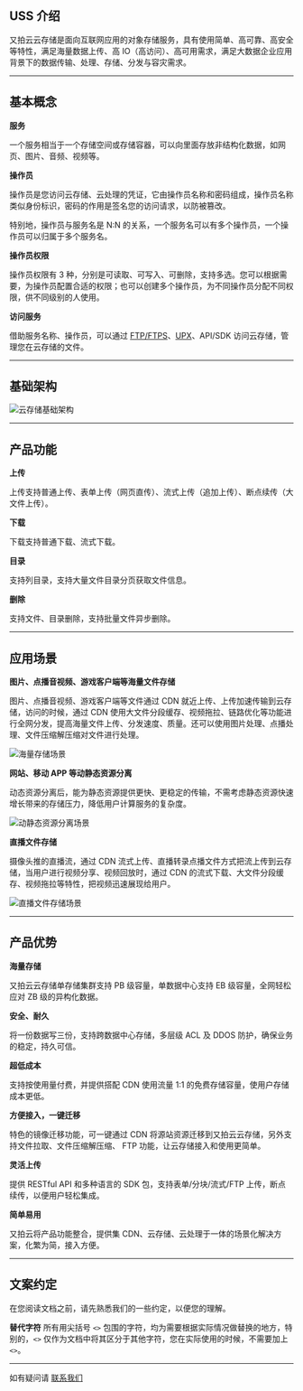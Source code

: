 ## USS 介绍

又拍云云存储是面向互联网应用的对象存储服务，具有使用简单、高可靠、高安全等特性，满足海量数据上传、高 IO（高访问）、高可用需求，满足大数据企业应用背景下的数据传输、处理、存储、分发与容灾需求。

---------

<a name="concept"></a>
## 基本概念

**服务**

一个服务相当于一个存储空间或存储容器，可以向里面存放非结构化数据，如网页、图片、音频、视频等。

**操作员**

操作员是您访问云存储、云处理的凭证，它由操作员名称和密码组成，操作员名称类似身份标识，密码的作用是签名您的访问请求，以防被篡改。

特别地，操作员与服务名是 N:N 的关系，一个服务名可以有多个操作员，一个操作员可以归属于多个服务名。

**操作员权限**

操作员权限有 3 种，分别是可读取、可写入、可删除，支持多选。您可以根据需要，为操作员配置合适的权限；也可以创建多个操作员，为不同操作员分配不同权限，供不同级别的人使用。

**访问服务**

借助服务名称、操作员，可以通过 [FTP/FTPS](/api/developer_tools/#ftpftps)、[UPX](/api/developer_tools/#upx)、API/SDK 访问云存储，管理您在云存储的文件。

---------

## 基础架构

![云存储基础架构](http://upyun-assets.b0.upaiyun.com/docs/storage/uss.png)

---------

## 产品功能

**上传**

上传支持普通上传、表单上传（网页直传）、流式上传（追加上传）、断点续传（大文件上传）。

**下载**

下载支持普通下载、流式下载。

**目录**

支持列目录，支持大量文件目录分页获取文件信息。

**删除**

支持文件、目录删除，支持批量文件异步删除。

---------

## 应用场景

**图片、点播音视频、游戏客户端等海量文件存储**

图片、点播音视频、游戏客户端等文件通过 CDN 就近上传、上传加速传输到云存储，访问的时候，通过 CDN 使用大文件分段缓存、视频拖拉、链路优化等功能进行全网分发，提高海量文件上传、分发速度、质量。还可以使用图片处理、点播处理、文件压缩解压缩对文件进行处理。

![海量存储场景](http://upyun-assets.b0.upaiyun.com/docs/storage/scene1.png)


**网站、移动 APP 等动静态资源分离**

动态资源分离后，能为静态资源提供更快、更稳定的传输，不需考虑静态资源快速增长带来的存储压力，降低用户计算服务的复杂度。

![动静态资源分离场景](http://upyun-assets.b0.upaiyun.com/docs/storage/scene2.png)


**直播文件存储**

摄像头推的直播流，通过 CDN 流式上传、直播转录点播文件方式把流上传到云存储，当用户进行视频分享、视频回放时，通过 CDN 的流式下载、大文件分段缓存、视频拖拉等特性，把视频迅速展现给用户。

![直播文件存储场景](http://upyun-assets.b0.upaiyun.com/docs/storage/scene3.png)

---------

## 产品优势

**海量存储**

又拍云云存储单存储集群支持 PB 级容量，单数据中心支持 EB 级容量，全网轻松应对 ZB 级的异构化数据。

**安全、耐久**

将一份数据写三份，支持跨数据中心存储，多层级 ACL 及 DDOS 防护，确保业务的稳定，持久可信。

**超低成本**
 
支持按使用量付费，并提供搭配 CDN 使用流量 1:1 的免费存储容量，使用户存储成本更低。

**方便接入，一键迁移**

特色的镜像迁移功能，可一键通过 CDN 将源站资源迁移到又拍云云存储，另外支持文件拉取、文件压缩解压缩、 FTP 功能，让云存储接入和使用更简单。

**灵活上传**

提供 RESTful API 和多种语言的 SDK 包，支持表单/分块/流式/FTP 上传，断点续传，以便用户轻松集成。

**简单易用**

又拍云将产品功能整合，提供集 CDN、云存储、云处理于一体的场景化解决方案，化繁为简，接入方便。

---------

## 文案约定

在您阅读文档之前，请先熟悉我们的一些约定，以便您的理解。

**替代字符**
所有用尖括号 `<>` 包围的字符，均为需要根据实际情况做替换的地方，特别的，`<>` 仅作为文档中将其区分于其他字符，您在实际使用的时候，不需要加上 `<>`。

<!--
**变量名/假设值**
所有使用行内代码，例如 `operator`，则意味着这是一个变量名，相对应的，如果是行内代码加斜体的格式，例如 *`/path/to/file.ext`*，则意味着这是我们为了方便举例假设的一个具体值。
-->

---------

如有疑问请 [联系我们](https://www.upyun.com/about_contact.html)